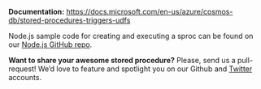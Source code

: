 **Documentation:** https://docs.microsoft.com/en-us/azure/cosmos-db/stored-procedures-triggers-udfs

Node.js sample code for creating and executing a sproc can be found on our [Node.js GitHub repo](https://github.com/Azure/azure-documentdb-node/tree/master/samples/DocumentDB.Samples.ServerSideScripts).

**Want to share your awesome stored procedure?** Please, send us a pull-request! We’d love to feature and spotlight you on our Github and [Twitter](https://twitter.com/documentdb) accounts.
